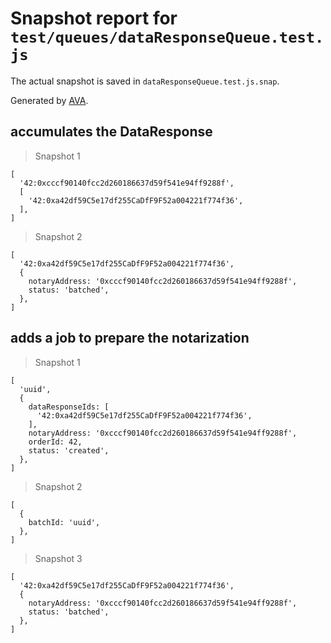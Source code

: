 # Snapshot report for `test/queues/dataResponseQueue.test.js`

The actual snapshot is saved in `dataResponseQueue.test.js.snap`.

Generated by [AVA](https://ava.li).

## accumulates the DataResponse

> Snapshot 1

    [
      '42:0xcccf90140fcc2d260186637d59f541e94ff9288f',
      [
        '42:0xa42df59C5e17df255CaDfF9F52a004221f774f36',
      ],
    ]

> Snapshot 2

    [
      '42:0xa42df59C5e17df255CaDfF9F52a004221f774f36',
      {
        notaryAddress: '0xcccf90140fcc2d260186637d59f541e94ff9288f',
        status: 'batched',
      },
    ]

## adds a job to prepare the notarization

> Snapshot 1

    [
      'uuid',
      {
        dataResponseIds: [
          '42:0xa42df59C5e17df255CaDfF9F52a004221f774f36',
        ],
        notaryAddress: '0xcccf90140fcc2d260186637d59f541e94ff9288f',
        orderId: 42,
        status: 'created',
      },
    ]

> Snapshot 2

    [
      {
        batchId: 'uuid',
      },
    ]

> Snapshot 3

    [
      '42:0xa42df59C5e17df255CaDfF9F52a004221f774f36',
      {
        notaryAddress: '0xcccf90140fcc2d260186637d59f541e94ff9288f',
        status: 'batched',
      },
    ]
